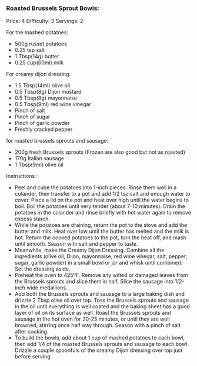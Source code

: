 ### Roasted Brussels Sprout Bowls:  ###
Price: 4
Difficulty: 3
Servings: 2

For the mashed potatoes:

- 500g russet potatoes
- 0.25 tsp salt
- 1 Tbsp(14g) butter
- 0.25 cup(60ml) milk

For creamy dijon dressing:

- 1.5 Tbsp(14ml) olive oil
- 0.5 Tbsp(8g) Dijon mustard
- 0.5 Tbsp(8g) mayonnaise
- 0.5 Tbsp(9ml) red wine vinegar
- Pinch of salt
- Pinch of sugar
- Pinch of garlic powder
- Freshly cracked pepper

for roasted brussels sprouts and sausage:

- 200g fresh Brussels sprouts (Frozen are also good but not as roasted)
- 170g Italian sausage
- 1 Tbsp(9ml) olive oil

Instructions :

- Peel and cube the potatoes into 1-inch pieces. Rinse them well in a colander, then transfer to a pot and add 1/2 tsp salt and enough water to cover. Place a lid on the pot and heat over high until the water begins to boil. Boil the potatoes until very tender (about 7-10 minutes). Drain the potatoes in the colander and rinse briefly with hot water again to remove excess starch.
- While the potatoes are draining, return the pot to the stove and add the butter and milk. Heat over low until the butter has melted and the milk is hot. Return the cooked potatoes to the pot, turn the heat off, and mash until smooth. Season with salt and pepper to taste.
- Meanwhile, make the Creamy Dijon Dressing. Combine all the ingredients (olive oil, Dijon, mayonnaise, red wine vinegar, salt, pepper, sugar, garlic powder) in a small bowl or jar and whisk until combined. Set the dressing aside.
- Preheat the oven to 425ºF. Remove any wilted or damaged leaves from the Brussels sprouts and slice them in half. Slice the sausage into 1/2-inch wide medallions.
- Add both the Brussels sprouts and sausage to a large baking dish and drizzle 2 Tbsp olive oil over top. Toss the Brussels sprouts and sausage in the oil until everything is well coated and the baking sheet has a good layer of oil on its surface as well. Roast the Brussels sprouts and sausage in the hot oven for 20-25 minutes, or until they are well browned, stirring once half way through. Season with a pinch of salt after cooking.
- To build the bowls, add about 1 cup of mashed potatoes to each bowl, then add 1/4 of the roasted Brussels sprouts and sausage to each bowl. Drizzle a couple spoonfuls of the creamy Dijon dressing over top just before serving.